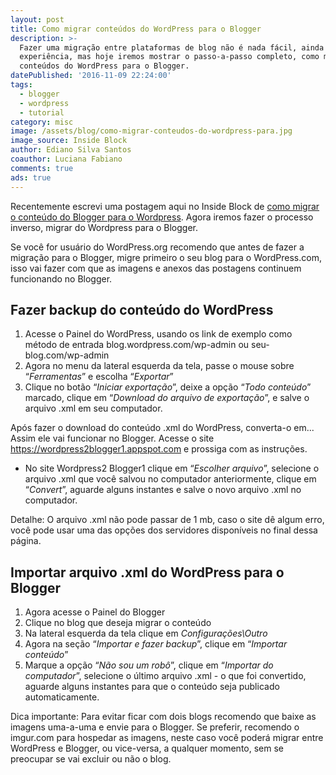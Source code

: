```yaml
---
layout: post
title: Como migrar conteúdos do WordPress para o Blogger
description: >-
  Fazer uma migração entre plataformas de blog não é nada fácil, ainda mais sem
  experiência, mas hoje iremos mostrar o passo-a-passo completo, como migrar
  conteúdos do WordPress para o Blogger.
datePublished: '2016-11-09 22:24:00'
tags:
  - blogger
  - wordpress
  - tutorial
category: misc
image: /assets/blog/como-migrar-conteudos-do-wordpress-para.jpg
image_source: Inside Block
author: Ediano Silva Santos
coauthor: Luciana Fabiano
comments: true
ads: true
---
```

Recentemente escrevi uma postagem aqui no Inside Block de <a href="http://www.insideblock.com/blog/como-migrar-conteudos-do-blogger-para-o.html" target="_blank">como migrar o conteúdo do Blogger para o Wordpress</a>. Agora iremos fazer o processo inverso, migrar do Wordpress para o Blogger.

Se você for usuário do WordPress.org recomendo que antes de fazer a migração para o Blogger,  migre primeiro o seu blog para o WordPress.com, isso vai fazer com que as imagens e anexos das postagens continuem funcionando no Blogger.

## Fazer backup do conteúdo do WordPress

1. Acesse o Painel do WordPress, usando os link de exemplo como método de entrada blog.wordpress.com/wp-admin ou seu-blog.com/wp-admin
2. Agora no menu da lateral esquerda da tela, passe o mouse sobre “_Ferramentas_” e escolha “_Exportar_”
3. Clique no botão “_Iniciar exportação_”, deixe a opção “_Todo conteúdo_” marcado, clique em “_Download do arquivo de exportação_”, e salve o arquivo .xml em seu computador.

Após fazer o download do conteúdo .xml do WordPress, converta-o em... Assim ele vai funcionar no Blogger. Acesse o site https://wordpress2blogger1.appspot.com e prossiga com as instruções.

* No site Wordpress2 Blogger1 clique em “_Escolher arquivo_”, selecione o arquivo .xml que você salvou no computador anteriormente, clique em “_Convert_”, aguarde alguns instantes e salve o novo arquivo .xml no computador.

Detalhe: O arquivo .xml não pode passar de 1 mb, caso o site dê algum erro, você pode usar uma das opções dos servidores disponíveis no final dessa página.

## Importar arquivo .xml do WordPress para o Blogger

1. Agora acesse o Painel do Blogger
2. Clique no blog que deseja migrar o conteúdo
3. Na lateral esquerda da tela clique em _Configurações\Outro_
4. Agora na seção “_Importar e fazer backup_”, clique em “_Importar conteúdo_”
5. Marque a opção “_Não sou um robô_”, clique em “_Importar do computador_”, selecione o último arquivo .xml - o que foi convertido, aguarde alguns instantes para que o conteúdo seja publicado automaticamente.

Dica importante: Para evitar ficar com dois blogs recomendo que baixe as imagens uma-a-uma e envie para o Blogger. Se preferir, recomendo o imgur.com para hospedar as imagens, neste caso você poderá migrar entre WordPress e Blogger, ou vice-versa, a qualquer momento, sem se preocupar se vai excluir ou não o blog.
